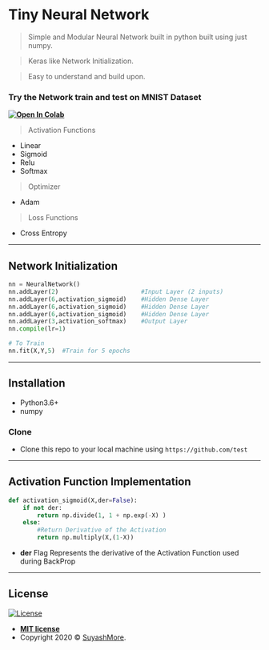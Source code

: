 
# Tiny Neural Network

> Simple and Modular Neural Network built in python built using just numpy.

> Keras like Network Initialization.

> Easy to understand and build upon.

### Try the Network train and test on MNIST Dataset

**[![Open In Colab](https://colab.research.google.com/assets/colab-badge.svg)](https://colab.research.google.com/github/SuyashMore/tinyNeuralNet/blob/master/tinyNN-v2.ipynb)**

> Activation Functions

- Linear
- Sigmoid
- Relu
- Softmax

> Optimizer
- Adam

> Loss Functions
- Cross Entropy


---

## Network Initialization 

```python
nn = NeuralNetwork()
nn.addLayer(2)                       #Input Layer (2 inputs)
nn.addLayer(6,activation_sigmoid)    #Hidden Dense Layer 
nn.addLayer(6,activation_sigmoid)    #Hidden Dense Layer 
nn.addLayer(6,activation_sigmoid)    #Hidden Dense Layer 
nn.addLayer(3,activation_softmax)    #Output Layer 
nn.compile(lr=1)

# To Train 
nn.fit(X,Y,5)  #Train for 5 epochs
```

---

## Installation

- Python3.6+
- numpy

### Clone

- Clone this repo to your local machine using `https://github.com/test`

---

## Activation Function Implementation

```python
def activation_sigmoid(X,der=False):
    if not der:
        return np.divide(1, 1 + np.exp(-X) )
    else:
        #Return Derivative of the Activation 
        return np.multiply(X,(1-X))
```

- **der** Flag Represents the derivative of the Activation Function used during BackProp

---

## License

[![License](http://img.shields.io/:license-mit-blue.svg?style=flat-square)](http://badges.mit-license.org)

- **[MIT license](http://opensource.org/licenses/mit-license.php)**
- Copyright 2020 © <a href="https://github.com/SuyashMore" target="_blank">SuyashMore</a>.